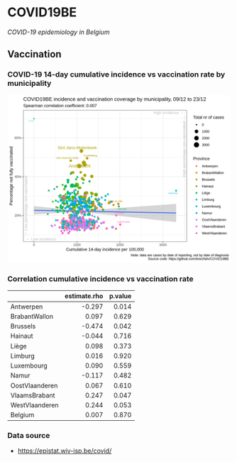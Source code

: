 
# COVID19BE

*COVID-19 epidemiology in Belgium*

## Vaccination

### COVID-19 14-day cumulative incidence vs vaccination rate by municipality

![](covid19be-vaccination.png)

### Correlation cumulative incidence vs vaccination rate

|                | estimate.rho | p.value |
| :------------- | -----------: | ------: |
| Antwerpen      |      \-0.297 |   0.014 |
| BrabantWallon  |        0.097 |   0.629 |
| Brussels       |      \-0.474 |   0.042 |
| Hainaut        |      \-0.044 |   0.716 |
| Liège          |        0.098 |   0.373 |
| Limburg        |        0.016 |   0.920 |
| Luxembourg     |        0.090 |   0.559 |
| Namur          |      \-0.117 |   0.482 |
| OostVlaanderen |        0.067 |   0.610 |
| VlaamsBrabant  |        0.247 |   0.047 |
| WestVlaanderen |        0.244 |   0.053 |
| Belgium        |        0.007 |   0.870 |

### Data source

  - <https://epistat.wiv-isp.be/covid/>
